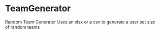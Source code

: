 # TeamGenerator
Random Team Generator
Uses an xlsx or a csv to generate a user set size of random teams

